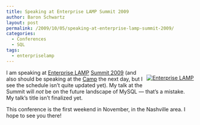 ```yaml
---
title: Speaking at Enterprise LAMP Summit 2009
author: Baron Schwartz
layout: post
permalink: /2009/10/05/speaking-at-enterprise-lamp-summit-2009/
categories:
  - Conferences
  - SQL
tags:
  - enterpriselamp
---
```

<p style="float:right">
  <a href="http://enterpriselamp.org/summit/" target="_blank"><img src="http://enterpriselamp.org/wp-content/badges/summitspeaker.jpg" alt="Enterprise LAMP" /></a>
</p>

I am speaking at [Enterprise LAMP][1] [Summit 2009][2] (and also should be speaking at the [Camp][3] the next day, but I see the schedule isn&#8217;t quite updated yet). My talk at the Summit will *not* be on the future landscape of MySQL &#8212; that&#8217;s a mistake. My talk&#8217;s title isn&#8217;t finalized yet.

This conference is the first weekend in November, in the Nashville area. I hope to see you there!

<br style="clear:both" />

 [1]: http://enterpriselamp.org/
 [2]: http://enterpriselamp.org/summit/
 [3]: http://enterpriselamp.org/camp/